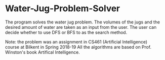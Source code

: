 # Water-Jug-Problem-Solver
The program solves the water jug problem. The volumes of the jugs and the desired amount of water are taken as an input from the user.
The user can decide whether to use DFS or BFS to as the search method.

Note: the problem was an assignment in CS461 (Artificial Intelligence) course at Bilkent in Spring 2018-19
All the algorithms are based on Prof. Winston's book Artifical Intelligence.
